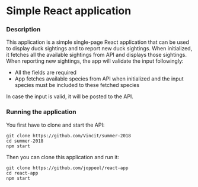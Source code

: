 # Simple React application

### Description

This application is a simple single-page React application that can be used to display duck sightings and to report new duck sightings. When initialized, it fetches all the available sightings from API and displays those sightings. When reporting new sightings, the app will validate the input followingly:

* All the fields are required
* App fetches available species from API when initialized and the input species must be included to these fetched species

In case the input is valid, it will be posted to the API.


### Running the application

You first have to clone and start the API:

    git clone https://github.com/Vincit/summer-2018
    cd summer-2018
    npm start

Then you can clone this application and run it:

    git clone https://github.com/joppeel/react-app
    cd react-app
    npm start
